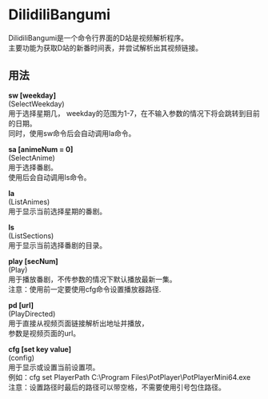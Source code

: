 # DilidiliBangumi

DilidiliBangumi是一个命令行界面的D站是视频解析程序。\
主要功能为获取D站的新番时间表，并尝试解析出其视频链接。

## 用法

**sw [weekday]**\
(SelectWeekday)\
用于选择星期几， weekday的范围为1-7，在不输入参数的情况下将会跳转到目前的日期。\
同时，使用sw命令后会自动调用la命令。

**sa [animeNum = 0]**\
(SelectAnime)\
用于选择番剧。\
使用后会自动调用ls命令。

**la**\
(ListAnimes)\
用于显示当前选择星期的番剧。

**ls**\
(ListSections)\
用于显示当前选择番剧的目录。

**play [secNum]**\
(Play)\
用于播放番剧，不传参数的情况下默认播放最新一集。\
注意：使用前一定要使用cfg命令设置播放器路径.

**pd [url]**\
(PlayDirected)\
用于直接从视频页面链接解析出地址并播放，\
参数是视频页面的url。

**cfg [set key value]**\
(config)\
用于显示或设置当前设置项。\
例如：cfg set PlayerPath C:\Program Files\PotPlayer\PotPlayerMini64.exe\
注意：设置路径时最后的路径可以带空格，不需要使用引号包住路径。